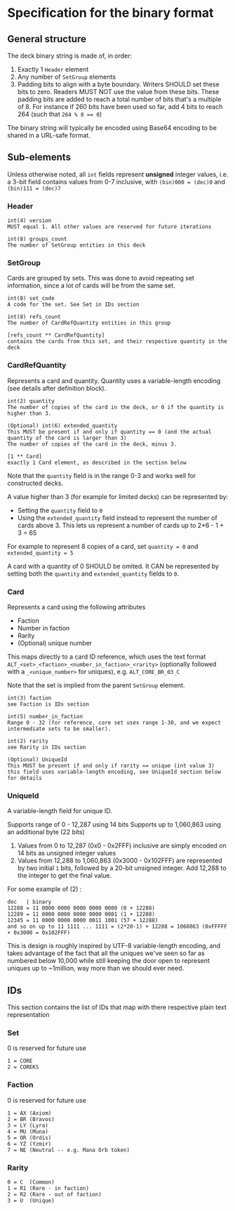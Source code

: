 # Specification for the binary format

## General structure

The deck binary string is made of, in order:

1. Exactly 1 `Header` element
2. Any number of `SetGroup` elements
3. Padding bits to align with a byte boundary. Writers SHOULD set these bits to zero. Readers MUST NOT use the value from these bits. These padding bits are added to reach a total number of bits that's a multiple of 8. For instance if 260 bits have been used so far, add 4 bits to reach 264 (such that `264 % 8 == 0`)

The binary string will typically be encoded using Base64 encoding to be shared in a URL-safe format.

## Sub-elements

Unless otherwise noted, all `int` fields represent **unsigned** integer values, i.e. a 3-bit field contains values from 0-7 inclusive, with `(bin)000 = (dec)0` and `(bin)111 = (dec)7`

### Header

```
int(4) version
MUST equal 1. All other values are reserved for future iterations

int(8) groups_count
The number of SetGroup entities in this deck
```

### SetGroup

Cards are grouped by sets. This was done to avoid repeating set information, since a lot of cards will be from the same set.

```
int(8) set_code
A code for the set. See Set in IDs section

int(8) refs_count
The number of CardRefQuantity entities in this group

[refs_count ** CardRefQuantity]
contains the cards from this set, and their respective quantity in the deck
```

### CardRefQuantity

Represents a card and quantity. Quantity uses a variable-length encoding (see details after definition block).

```
int(2) quantity
The number of copies of the card in the deck, or 0 if the quantity is higher than 3.

(Optional) int(6) extended_quantity
This MUST be present if and only if quantity == 0 (and the actual quantity of the card is larger than 3)
The number of copies of the card in the deck, minus 3.

[1 ** Card]
exactly 1 Card element, as described in the section below
```

Note that the `quantity` field is in the range 0-3 and works well for constructed decks.

A value higher than 3 (for example for limited decks) can be represented by:
* Setting the `quantity` field to `0`
* Using the `extended_quantity` field instead to represent the number of cards above 3. This lets us represent a number of cards up to 2*6 - 1 + 3 = 65

For example to represent 8 copies of a card, set `quantity = 0` and `extended_quantity = 5`

A card with a quantity of 0 SHOULD be omited. It CAN be represented by setting both the `quantity` and `extended_quantity` fields to `0`.

### Card

Represents a card using the following attributes

* Faction
* Number in faction
* Rarity
* (Optional) unique number

This maps directly to a card ID reference, which uses the text format
`ALT_<set>_<faction>_<number_in_faction>_<rarity>` (optionally followed with a `_<unique_number>` for uniques), e.g. `ALT_CORE_BR_03_C`

Note that the set is implied from the parent `SetGroup` element.

```
int(3) faction
see Faction is IDs section

int(5) number_in_faction
Range 0 - 32 (for reference, core set uses range 1-30, and we expect intermediate sets to be smaller).

int(2) rarity
see Rarity in IDs section

(Optional) UniqueId
This MUST be present if and only if rarity == unique (int value 3)
this field uses variable-length encoding, see UniqueId section below for details
```

### UniqueId

A variable-length field for unique ID.

Supports range of 0 - 12,287 using 14 bits
Supports up to 1,060,863 using an additional byte (22 bits)

1. Values from 0 to 12,287 (0x0 - 0x2FFF) inclusive are simply encoded on 14 bits as unsigned integer values
2. Values from 12,288 to 1,060,863 (0x3000 - 0x102FFF) are represented by two initial `1` bits, followed by a 20-bit unsigned integer. Add 12,288 to the integer to get the final value.

For some example of (2) :
```
dec   | binary
12288 = 11 0000 0000 0000 0000 0000 (0 + 12288)
12289 = 11 0000 0000 0000 0000 0001 (1 + 12288)
12345 = 11 0000 0000 0000 0011 1001 (57 + 12288)
and so on up to 11 1111 ... 1111 = (2*20-1) + 12288 = 1060863 (0xFFFFF + 0x3000 = 0x102FFF)
```

This is design is roughly inspired by UTF-8 variable-length encoding, and takes advantage of the fact that all the uniques we've seen so far as numbered below 10,000 while still keeping the door open to represent uniques up to ~1million, way more than we should ever need.

## IDs

This section contains the list of IDs that map with there respective plain text representation

### Set

0 is reserved for future use

```
1 = CORE
2 = COREKS
```

### Faction

0 is reserved for future use

```
1 = AX (Axiom)
2 = BR (Bravos)
3 = LY (Lyra)
4 = MU (Muna)
5 = OR (Ordis)
6 = YZ (Yzmir)
7 = NE (Neutral -- e.g. Mana Orb token)
```

### Rarity

```
0 = C  (Common)
1 = R1 (Rare - in faction)
2 = R2 (Rare - out of faction)
3 = U  (Unique)
```